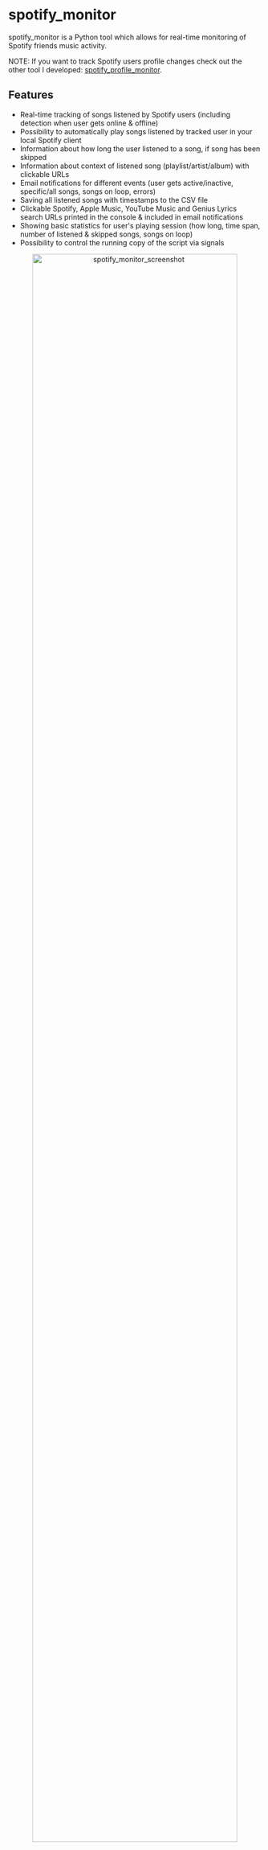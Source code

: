 # spotify_monitor

spotify_monitor is a Python tool which allows for real-time monitoring of Spotify friends music activity. 

NOTE: If you want to track Spotify users profile changes check out the other tool I developed: [spotify_profile_monitor](https://github.com/misiektoja/spotify_profile_monitor).

## Features

- Real-time tracking of songs listened by Spotify users (including detection when user gets online & offline)
- Possibility to automatically play songs listened by tracked user in your local Spotify client
- Information about how long the user listened to a song, if song has been skipped
- Information about context of listened song (playlist/artist/album) with clickable URLs
- Email notifications for different events (user gets active/inactive, specific/all songs, songs on loop, errors)
- Saving all listened songs with timestamps to the CSV file
- Clickable Spotify, Apple Music, YouTube Music and Genius Lyrics search URLs printed in the console & included in email notifications
- Showing basic statistics for user's playing session (how long, time span, number of listened & skipped songs, songs on loop)
- Possibility to control the running copy of the script via signals

<p align="center">
   <img src="./assets/spotify_monitor.png" alt="spotify_monitor_screenshot" width="90%"/>
</p>

## Change Log

Release notes can be found [here](RELEASE_NOTES.md)

## Disclaimer

I'm not a dev, project done as a hobby. Code is ugly and as-is, but it works (at least for me) ;-)

## Requirements

The script requires Python 3.x.

It uses requests, python-dateutil and urllib3.

It has been tested successfully on:
- macOS (Ventura, Sonoma & Sequoia)
- Linux:
   - Raspberry Pi Bullseye & Bookworm
   - Ubuntu 24
   - Rocky Linux 8.x
   - Kali Linux 2024
- Windows (10 & 11)

It should work on other versions of macOS, Linux, Unix and Windows as well.

## Installation

Install the required Python packages:

```sh
python3 -m pip install requests python-dateutil urllib3
```

Or from requirements.txt:

```sh
pip3 install -r requirements.txt
```

Copy the *[spotify_monitor.py](spotify_monitor.py)* file to the desired location. 

You might want to add executable rights if on Linux/Unix/macOS:

```sh
chmod a+x spotify_monitor.py
```

## Configuration

Edit the *[spotify_monitor.py](spotify_monitor.py)* file and change any desired configuration variables in the marked **CONFIGURATION SECTION** (all parameters have detailed description in the comments).

### Spotify sp_dc cookie

Log in to Spotify web client [https://open.spotify.com/](https://open.spotify.com/) in your web browser and copy the value of sp_dc cookie to **SP_DC_COOKIE** variable (or use **-u** parameter). 

You can use Cookie-Editor by cgagnier to get it easily (available for all major web browsers): [https://cookie-editor.com/](https://cookie-editor.com/)

Newly generated Spotify's sp_dc cookie should be valid for 1 year. You will be informed by the tool once the cookie expires (proper message on the console and in email if errors notifications have not been disabled via **-e** parameter).

It is suggested to create a new Spotify account for usage with the tool since we are not using official Spotify Web API most of the time (for example it does not support fetching friend activity).

### Following the monitored user

You need to follow the user you want to monitor as a friend. 

Your friend needs to have sharing of listening activity enabled in their Spotify client.

### SMTP settings

If you want to use email notifications functionality you need to change the SMTP settings (host, port, user, password, sender, recipient) in the *[spotify_monitor.py](spotify_monitor.py)* file. If you leave the default settings then no notifications will be sent.

You can verify if your SMTP settings are correct by using **-z** parameter (the tool will try to send a test email notification):

```sh
./spotify_monitor.py -z
```

### Other settings

All other variables can be left at their defaults, but feel free to experiment with it.

## Getting started

### List of supported parameters

To get the list of all supported parameters:

```sh
./spotify_monitor.py -h
```

or 

```sh
python3 ./spotify_monitor.py -h
```

### Monitoring mode

To monitor specific user activity, just type Spotify user URI ID as parameter (**misiektoja** in the example below):

```sh
./spotify_monitor.py misiektoja
```

If you have not changed **SP_DC_COOKIE** variable in the *[spotify_monitor.py](spotify_monitor.py)* file, you can use **-u** parameter:

```sh
./spotify_monitor.py misiektoja -u "your_sp_dc_cookie_value"
```

The tool will run infinitely and monitor the user until the script is interrupted (Ctrl+C) or killed the other way.

You can monitor multiple Spotify friends by spawning multiple copies of the script. 

It is suggested to use sth like **tmux** or **screen** to have the script running after you log out from the server (unless you are running it on your desktop).

The tool automatically saves its output to *spotify_monitor_{user_uri_id}.log* file (the log file name suffix can be changed via **-y** parameter or logging can be disabled completely with **-d** parameter).

Keep in mind that monitoring reports the listened track AFTER the user finishes listening to it. It is how activities are reported by Spotify. 

### How to get friend's user URI ID

The easiest way is to use your Spotify client. Go to the profile page of your friend and then click 3 dots and select *'Copy link to profile'*. In my case it is: [https://open.spotify.com/user/misiektoja](https://open.spotify.com/user/misiektoja)

Then use the string after */user/* (*misiektoja* in the example) as your friend user URI ID.

You can also easily get user URI IDs for all your followed friends by using [Listing mode](#listing-mode).

### Listing mode

There is also other mode of the tool which prints the list of all your friends you follow, with their recently listened tracks (**-l** parameter):

```sh
./spotify_monitor.py -l
```

It also displays your friends Spotify username (very often first and last name of the user) and user URI ID (very often string of random characters). The latter one should be used as parameter to monitor the user.

<p align="center">
   <img src="./assets/spotify_monitor_listing.png" alt="spotify_monitor_listing" width="90%"/>
</p>

In my case both values are the same.

You can use the **-l** functionality regardless if the monitoring is used or not (it does not interfere). 

## How to use other features

### Email notifications

If you want to get email notifications once user gets active (**-a** parameter) and inactive (**-i** parameter):

```sh
./spotify_monitor.py misiektoja -a -i
```

Make sure you defined your SMTP settings earlier (see [SMTP settings](#smtp-settings)).

Example email:

<p align="center">
   <img src="./assets/spotify_monitor_email_notifications.png" alt="spotify_monitor_email_notifications" width="80%"/>
</p>

If you also want to be informed every time a user listens to specific songs, you can use **track_notification** functionality (**-t** parameter).

For that you need to create a file with list of songs you want to track (one track/album/playlist per line). The file needs to be indicated by **-s** parameter. The script checks if the listened track, album or playlist is in the file. Example file *spotify_tracks_misiektoja*:

```
we fell in love in october
Like a Stone
Half Believing
Something Changed
I Will Be There
```

Then run the tool with **-t** and **-s** parameters:

```sh
./spotify_monitor.py misiektoja -t -s ./spotify_tracks_misiektoja
```

If you want to get email notifications for every listened song use **-j** parameter:

```sh
./spotify_monitor.py misiektoja -j
```

If you want to get email notifications when user listens to the same song on loop use **-x** parameter:

```sh
./spotify_monitor.py misiektoja -x
```

### Saving listened songs to the CSV file

If you want to save all listened songs in the CSV file, use **-b** parameter with the name of the file (it will be automatically created if it does not exist):

```sh
./spotify_monitor.py misiektoja -b spotify_tracks_misiektoja.csv
```

### Automatic playing of tracks listened by the user in Spotify client

If you want the script to automatically play the tracks listened by the user in your local Spotify client use **-g** parameter:

```sh
./spotify_monitor.py misiektoja -g
```

Your Spotify client needs to be installed & started for this feature to work.

The script has full support for playing songs listened by the tracked user under **Linux** and **macOS**. It means it will automatically play the changed track and can also pause (or play indicated track) once user gets inactive (see **SP_USER_GOT_OFFLINE_TRACK_ID** variable).

For **Windows** it works in semi-way, i.e. if you have Spotify client running and you are not listening to any song, then the first song will be played automatically, but for others it will only do search and indicate the changed track in Spotify client, but you need to press the play button manually. I have not found better way to handle it locally on Windows yet (without using remote Spotify Web API).

You can change the method used for playing the songs under Linux, macOS and Windows by changing respective variables in *[spotify_monitor.py](spotify_monitor.py)* file. 

For **macOS** change **SPOTIFY_MACOS_PLAYING_METHOD** variable to one of the following values:
-  "**apple-script**" (recommended, **default**)
-  "trigger-url"

For **Linux** change **SPOTIFY_LINUX_PLAYING_METHOD** variable to one of the following values:
- "**dbus-send**" (most common one, **default**)
- "qdbus"
- "trigger-url"

For **Windows** change **SPOTIFY_WINDOWS_PLAYING_METHOD** variable to one of the following values:
- "**start-uri**" (recommended, **default**)
- "spotify-cmd"
- "trigger-url"

The recommended defaults should work for most people.

Keep in mind that monitoring reports the listened track AFTER the user finishes listening to it. It is how activities are reported by Spotify. It means you will be one song behind the monitored user and if the song currently listened by the tracked user is longer then the previous one, then the previously listened song might be played in your Spotify client on repeat (and if shorter it might be changed in the middle of the currently played song). 

If you want to have fully real-time monitoring of user's music activity, ask your friend to connect their Spotify account with [Last.fm](https://www.last.fm/) and then use the other tool I developed: [lastfm_monitor](https://github.com/misiektoja/lastfm_monitor).

### Check intervals and offline timer 

If you want to change the check interval to 20 seconds use **-c** parameter:

```sh
./spotify_monitor.py misiektoja -c 20
```

If you want to change the time required to mark the user as inactive to 15 mins (900 seconds) use **-o** parameter (the timer starts from the last reported track):

```sh
./spotify_monitor.py misiektoja -o 900
```

### Controlling the script via signals (only macOS/Linux/Unix)

The tool has several signal handlers implemented which allow to change behavior of the tool without a need to restart it with new parameters.

List of supported signals:

| Signal | Description |
| ----------- | ----------- |
| USR1 | Toggle email notifications when user gets active/inactive (-a, -i) |
| USR2 | Toggle email notifications for every song (-j) |
| CONT | Toggle email notifications for tracked songs (-t) |
| PIPE | Toggle email notifications when user plays song on loop (-x) |
| TRAP | Increase the inactivity check timer (by 30 seconds) (-o) |
| ABRT | Decrease the inactivity check timer (by 30 seconds) (-o) |

So if you want to change functionality of the running tool, just send the proper signal to the desired copy of the script.

I personally use **pkill** tool, so for example to toggle email notifications for every listened song, for the tool instance monitoring the *misiektoja* user:

```sh
pkill -f -USR2 "python3 ./spotify_monitor.py misiektoja"
```

As Windows supports limited number of signals, this functionality is available only on Linux/Unix/macOS.

### Other

Check other supported parameters using **-h**.

You can combine all the parameters mentioned earlier in monitoring mode (listing mode only supports **-l**).

## Coloring log output with GRC

If you use [GRC](https://github.com/garabik/grc) and want to have the tool's log output properly colored you can use the configuration file available [here](grc/conf.monitor_logs)

Change your grc configuration (typically *.grc/grc.conf*) and add this part:

```
# monitoring log file
.*_monitor_.*\.log
conf.monitor_logs
```

Now copy the *conf.monitor_logs* to your *.grc* directory and spotify_monitor log files should be nicely colored when using *grc* tool.

## License

This project is licensed under the GPLv3 - see the [LICENSE](LICENSE) file for details
